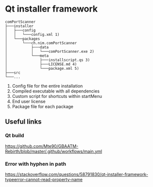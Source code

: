 # Qt installer framework

```
comPortScanner
├───installer
│   ├───config
│   │   └───config.xml 1)
│   └───packages
│       └───ch.nim.comPortScanner
│           ├───data
│           │   └───comPortScanner.exe 2)
│           └───meta
│               ├───installscript.qs 3)
│               ├───LICENSE.md 4)
│               └───package.xml 5)
├───src
└───...
```

1) Config file for the entire installation
2) Compiled executable with all dependencies
3) Custom script for shortcuts within startMenu
4) End user license
5) Package file for each package

## Useful links

### Qt build
https://github.com/Mte90/GBAATM-Rebirth/blob/master/.github/workflows/main.yml

### Error with hyphen in path
https://stackoverflow.com/questions/58791830/qt-installer-framework-typeerror-cannot-read-property-name
